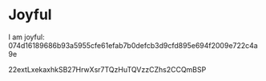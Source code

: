 # Joyful

I am joyful: 074d16189686b93a5955cfe61efab7b0defcb3d9cfd895e694f2009e722c4a9e


22extLxekaxhkSB27HrwXsr7TQzHuTQVzzCZhs2CCQmBSP